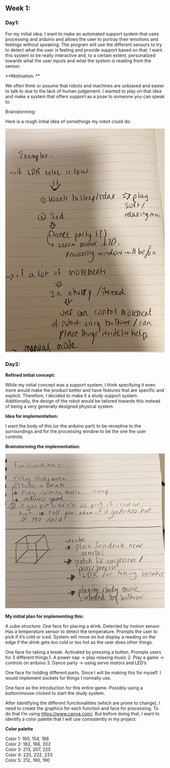 ## Week 1: 

### Day1:  

For my initial idea, I want to make an automated support system that uses processing and arduino and allows the user to portray their emotions and feelings without speaking. The program will use the different sensors to try to detect what the user is feeling and provide support based on that. I want this system to be really interactive and, to a certain extent, personalized towards what the user inputs and what the system is reading from the sensor. 

**Motivation: ** 

We often think or assume that robots and machines are unbiased and easier to talk to due to the lack of human judgement. I wanted to play on that idea and make a system that offers support as a pose to someone you can speak to. 

Brainstorming: 

Here is a rough initial idea of somethings my robot could do: 

![](https://github.com/LiyanIbrahim/intro-to-IM/blob/master/finalProject/Screen%20Shot%202020-11-23%20at%206.02.33%20PM.png)

### Day2: 

**Refined initial concept:**

While my initial concept was a support system, I think specifying it even more would make the product better and have features that are specific and explicit. Therefore, I decided to make it a study support system. Additionally, the design of the robot would be tailored towards this instead of being a very generally designed physical system.   

**Idea for implementation:** 

I want the body of this (or the arduino part) to be receptive to the surroundings and for the processing window to be the one the user controls. 

**Brainstorming the implementation:**

![](https://github.com/LiyanIbrahim/intro-to-IM/blob/master/finalProject/day2.png)

**My initial plan for implementing this:**

A cube structure:
One face for placing a drink. Detected by motion sensor. Has a temperature sensor to detect the temperature. Prompts the user to pick if it’s cold or iced. System will move on but display a reading on the edge if the drink gets too cold or too hot as the user does other things. 

One face for taking a break. Activated by pressing a button. Prompts users for 3 different things.1. A power nap → play relaxing music 2. Play a game → controls on arduino 3. Dance party → using servo motors and LED’s 

One face for holding different parts. Since I will be making this for myself. I would implement sockets for things I normally use. 

One face as the introduction for this entire game. Possibly using a button/mouse clicked to start the study system. 


After Identifying the different functionalities (which are prone to change), I need to create the graphics for each function and face for processing. 
To do that I’m using https://www.canva.com/. But before doing that, I want to identify a color palette that I will use consistently in my project. 

**Color palette**

Color 1: 160, 154, 188</br>
Color 2: 182, 166, 202</br>
Color 3: 213, 207, 225</br>
Color 4: 225, 222, 233</br>
Color 5: 212, 190, 190</br>

